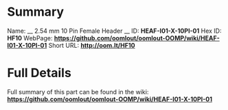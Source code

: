 
Summary
=================

Name: __ 2.54 mm 10 Pin Female Header __
ID: __HEAF-I01-X-10PI-01__
Hex ID: __HF10__
WebPage: __https://github.com/oomlout/oomlout-OOMP/wiki/HEAF-I01-X-10PI-01__
Short URL: __http://oom.lt/HF10__

Full Details
==========================
Full summary of this part can be found in the wiki:   
__https://github.com/oomlout/oomlout-OOMP/wiki/HEAF-I01-X-10PI-01__   

